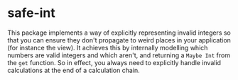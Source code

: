 # safe-int
This package implements a way of explicitly representing invalid integers so that you can ensure they don't propagate to weird places in your application (for instance the view). It achieves this by internally modelling which numbers are valid integers and which aren't, and returning a `Maybe Int` from the `get` function. So in effect, you always need to explicitly handle invalid calculations at the end of a calculation chain.
